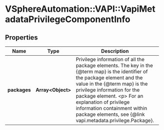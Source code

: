 # VSphereAutomation::VAPI::VapiMetadataPrivilegeComponentInfo

## Properties
Name | Type | Description | Notes
------------ | ------------- | ------------- | -------------
**packages** | **Array&lt;Object&gt;** | Privilege information of all the package elements. The key in the {@term map} is the identifier of the package element and the value in the {@term map} is the privilege information for the package element. &lt;p&gt; For an explanation of privilege information containment within package elements, see {@link vapi.metadata.privilege.Package}. | [optional] 


